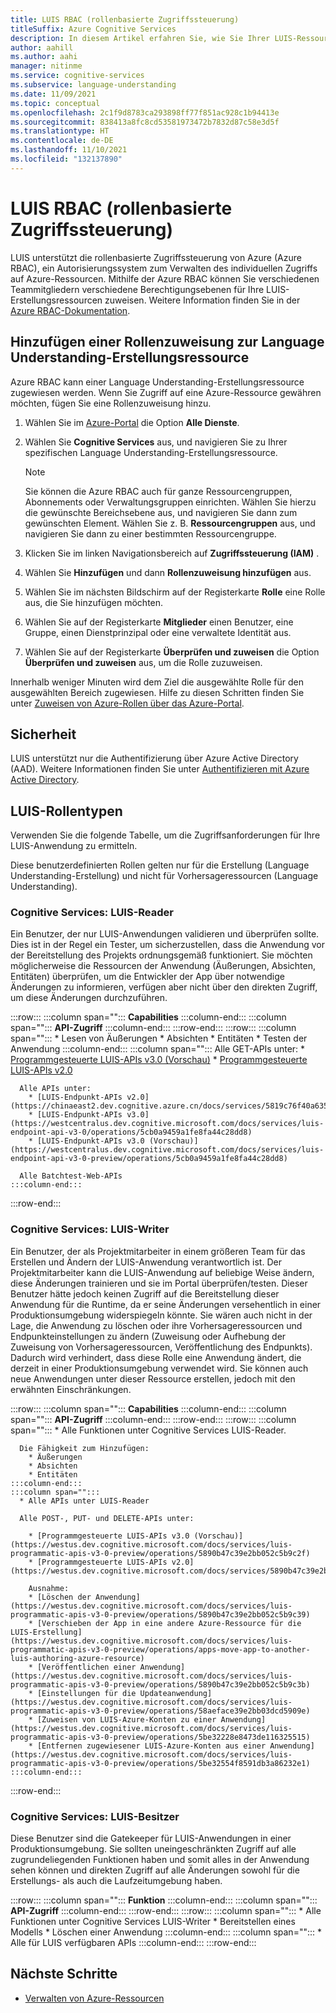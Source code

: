 ```yaml
---
title: LUIS RBAC (rollenbasierte Zugriffssteuerung)
titleSuffix: Azure Cognitive Services
description: In diesem Artikel erfahren Sie, wie Sie Ihrer LUIS-Ressource die Zugriffssteuerung hinzufügen.
author: aahill
ms.author: aahi
manager: nitinme
ms.service: cognitive-services
ms.subservice: language-understanding
ms.date: 11/09/2021
ms.topic: conceptual
ms.openlocfilehash: 2c1f9d8783ca293898ff77f851ac928c1b94413e
ms.sourcegitcommit: 838413a8fc8cd53581973472b7832d87c58e3d5f
ms.translationtype: HT
ms.contentlocale: de-DE
ms.lasthandoff: 11/10/2021
ms.locfileid: "132137890"
---
```

# <a name="luis-role-based-access-control"></a>LUIS RBAC (rollenbasierte Zugriffssteuerung)

LUIS unterstützt die rollenbasierte Zugriffssteuerung von Azure (Azure RBAC), ein Autorisierungssystem zum Verwalten des individuellen Zugriffs auf Azure-Ressourcen. Mithilfe der Azure RBAC können Sie verschiedenen Teammitgliedern verschiedene Berechtigungsebenen für Ihre LUIS-Erstellungsressourcen zuweisen. Weitere Information finden Sie in der [Azure RBAC-Dokumentation](/azure/role-based-access-control/).

## <a name="add-role-assignment-to-language-understanding-authoring-resource"></a>Hinzufügen einer Rollenzuweisung zur Language Understanding-Erstellungsressource

Azure RBAC kann einer Language Understanding-Erstellungsressource zugewiesen werden. Wenn Sie Zugriff auf eine Azure-Ressource gewähren möchten, fügen Sie eine Rollenzuweisung hinzu.
1. Wählen Sie im [Azure-Portal](https://ms.portal.azure.com/) die Option **Alle Dienste**. 
2. Wählen Sie **Cognitive Services** aus, und navigieren Sie zu Ihrer spezifischen Language Understanding-Erstellungsressource.
   > [!NOTE]
   > Sie können die Azure RBAC auch für ganze Ressourcengruppen, Abonnements oder Verwaltungsgruppen einrichten. Wählen Sie hierzu die gewünschte Bereichsebene aus, und navigieren Sie dann zum gewünschten Element. Wählen Sie z. B. **Ressourcengruppen** aus, und navigieren Sie dann zu einer bestimmten Ressourcengruppe.

1. Klicken Sie im linken Navigationsbereich auf **Zugriffssteuerung (IAM)** .
1. Wählen Sie **Hinzufügen** und dann **Rollenzuweisung hinzufügen** aus.
1. Wählen Sie im nächsten Bildschirm auf der Registerkarte **Rolle** eine Rolle aus, die Sie hinzufügen möchten.
1. Wählen Sie auf der Registerkarte **Mitglieder** einen Benutzer, eine Gruppe, einen Dienstprinzipal oder eine verwaltete Identität aus.
1. Wählen Sie auf der Registerkarte **Überprüfen und zuweisen** die Option **Überprüfen und zuweisen** aus, um die Rolle zuzuweisen.

Innerhalb weniger Minuten wird dem Ziel die ausgewählte Rolle für den ausgewählten Bereich zugewiesen. Hilfe zu diesen Schritten finden Sie unter [Zuweisen von Azure-Rollen über das Azure-Portal](/azure/role-based-access-control/role-assignments-portal).

## <a name="security"></a>Sicherheit 

LUIS unterstützt nur die Authentifizierung über Azure Active Directory (AAD). Weitere Informationen finden Sie unter [Authentifizieren mit Azure Active Directory](/azure/cognitive-services/authentication#authenticate-with-azure-active-directory).

## <a name="luis-role-types"></a>LUIS-Rollentypen

Verwenden Sie die folgende Tabelle, um die Zugriffsanforderungen für Ihre LUIS-Anwendung zu ermitteln.

Diese benutzerdefinierten Rollen gelten nur für die Erstellung (Language Understanding-Erstellung) und nicht für Vorhersageressourcen (Language Understanding).

### <a name="cognitive-services-luis-reader"></a>Cognitive Services: LUIS-Reader

Ein Benutzer, der nur LUIS-Anwendungen validieren und überprüfen sollte. Dies ist in der Regel ein Tester, um sicherzustellen, dass die Anwendung vor der Bereitstellung des Projekts ordnungsgemäß funktioniert. Sie möchten möglicherweise die Ressourcen der Anwendung (Äußerungen, Absichten, Entitäten) überprüfen, um die Entwickler der App über notwendige Änderungen zu informieren, verfügen aber nicht über den direkten Zugriff, um diese Änderungen durchzuführen.


:::row:::
    :::column span="":::
        **Capabilities**
    :::column-end:::
    :::column span="":::
        **API-Zugriff**
    :::column-end:::
:::row-end:::
:::row:::
    :::column span="":::
        * Lesen von Äußerungen
        * Absichten 
        * Entitäten
        * Testen der Anwendung
    :::column-end:::
    :::column span="":::
      Alle GET-APIs unter: 
        * [Programmgesteuerte LUIS-APIs v3.0 (Vorschau)](https://westus.dev.cognitive.microsoft.com/docs/services/luis-programmatic-apis-v3-0-preview/operations/5890b47c39e2bb052c5b9c2f)
        * [Programmgesteuerte LUIS-APIs v2.0](https://westus.dev.cognitive.microsoft.com/docs/services/5890b47c39e2bb17b84a55ff/operations/5890b47c39e2bb052c5b9c2f)

      Alle APIs unter: 
        * [LUIS-Endpunkt-APIs v2.0](https://chinaeast2.dev.cognitive.azure.cn/docs/services/5819c76f40a6350ce09de1ac/operations/5819c77140a63516d81aee78)
        * [LUIS-Endpunkt-APIs v3.0](https://westcentralus.dev.cognitive.microsoft.com/docs/services/luis-endpoint-api-v3-0/operations/5cb0a9459a1fe8fa44c28dd8)
        * [LUIS-Endpunkt-APIs v3.0 (Vorschau)](https://westcentralus.dev.cognitive.microsoft.com/docs/services/luis-endpoint-api-v3-0-preview/operations/5cb0a9459a1fe8fa44c28dd8)

      Alle Batchtest-Web-APIs
    :::column-end:::
:::row-end:::

### <a name="cognitive-services-luis-writer"></a>Cognitive Services: LUIS-Writer

Ein Benutzer, der als Projektmitarbeiter in einem größeren Team für das Erstellen und Ändern der LUIS-Anwendung verantwortlich ist. Der Projektmitarbeiter kann die LUIS-Anwendung auf beliebige Weise ändern, diese Änderungen trainieren und sie im Portal überprüfen/testen. Dieser Benutzer hätte jedoch keinen Zugriff auf die Bereitstellung dieser Anwendung für die Runtime, da er seine Änderungen versehentlich in einer Produktionsumgebung widerspiegeln könnte. Sie wären auch nicht in der Lage, die Anwendung zu löschen oder ihre Vorhersageressourcen und Endpunkteinstellungen zu ändern (Zuweisung oder Aufhebung der Zuweisung von Vorhersageressourcen, Veröffentlichung des Endpunkts). Dadurch wird verhindert, dass diese Rolle eine Anwendung ändert, die derzeit in einer Produktionsumgebung verwendet wird. Sie können auch neue Anwendungen unter dieser Ressource erstellen, jedoch mit den erwähnten Einschränkungen.

:::row:::
    :::column span="":::
        **Capabilities**
    :::column-end:::
    :::column span="":::
        **API-Zugriff**
    :::column-end:::
:::row-end:::
:::row:::
    :::column span="":::
      * Alle Funktionen unter Cognitive Services LUIS-Reader. 

      Die Fähigkeit zum Hinzufügen: 
        * Äußerungen
        * Absichten
        * Entitäten
    :::column-end:::
    :::column span="":::
      * Alle APIs unter LUIS-Reader

      Alle POST-, PUT- und DELETE-APIs unter:

        * [Programmgesteuerte LUIS-APIs v3.0 (Vorschau)](https://westus.dev.cognitive.microsoft.com/docs/services/luis-programmatic-apis-v3-0-preview/operations/5890b47c39e2bb052c5b9c2f)
        * [Programmgesteuerte LUIS-APIs v2.0](https://westus.dev.cognitive.microsoft.com/docs/services/5890b47c39e2bb17b84a55ff/operations/5890b47c39e2bb052c5b9c2d)

        Ausnahme:
        * [Löschen der Anwendung](https://westus.dev.cognitive.microsoft.com/docs/services/luis-programmatic-apis-v3-0-preview/operations/5890b47c39e2bb052c5b9c39)
        * [Verschieben der App in eine andere Azure-Ressource für die LUIS-Erstellung](https://westus.dev.cognitive.microsoft.com/docs/services/luis-programmatic-apis-v3-0-preview/operations/apps-move-app-to-another-luis-authoring-azure-resource)
        * [Veröffentlichen einer Anwendung](https://westus.dev.cognitive.microsoft.com/docs/services/luis-programmatic-apis-v3-0-preview/operations/5890b47c39e2bb052c5b9c3b)
        * [Einstellungen für die Updateanwendung](https://westus.dev.cognitive.microsoft.com/docs/services/luis-programmatic-apis-v3-0-preview/operations/58aeface39e2bb03dcd5909e)
        * [Zuweisen von LUIS-Azure-Konten zu einer Anwendung](https://westus.dev.cognitive.microsoft.com/docs/services/luis-programmatic-apis-v3-0-preview/operations/5be32228e8473de116325515)
        * [Entfernen zugewiesener LUIS-Azure-Konten aus einer Anwendung](https://westus.dev.cognitive.microsoft.com/docs/services/luis-programmatic-apis-v3-0-preview/operations/5be32554f8591db3a86232e1)
    :::column-end:::
:::row-end:::

### <a name="cognitive-services-luis-owner"></a>Cognitive Services: LUIS-Besitzer

Diese Benutzer sind die Gatekeeper für LUIS-Anwendungen in einer Produktionsumgebung. Sie sollten uneingeschränkten Zugriff auf alle zugrundeliegenden Funktionen haben und somit alles in der Anwendung sehen können und direkten Zugriff auf alle Änderungen sowohl für die Erstellungs- als auch die Laufzeitumgebung haben.

:::row:::
    :::column span="":::
        **Funktion**
    :::column-end:::
    :::column span="":::
        **API-Zugriff**
    :::column-end:::
:::row-end:::
:::row:::
    :::column span="":::
      * Alle Funktionen unter Cognitive Services LUIS-Writer
      * Bereitstellen eines Modells
      * Löschen einer Anwendung
    :::column-end:::
    :::column span="":::
      * Alle für LUIS verfügbaren APIs
    :::column-end:::
:::row-end:::

## <a name="next-steps"></a>Nächste Schritte

* [Verwalten von Azure-Ressourcen](/azure/cognitive-services/luis/luis-how-to-azure-subscription?branch=pr-en-us-171715&tabs=portal#authoring-resource)
